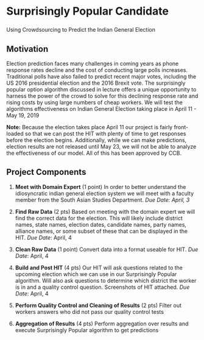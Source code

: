 # Surprisingly Popular Candidate
### 

Using Crowdsourcing to Predict the Indian General Election

## Motivation

Election prediction faces many challenges in coming years as phone response rates decline and the cost of conducting large polls increases. Traditional polls have also failed to predict recent major votes, including the US 2016 presidential election and the 2016 Brexit vote. The surprisingly popular option algorithm discussed in lecture offers a unique opportunity to harness the power of the crowd to solve for this declining response rate and rising costs by using large numbers of cheap workers. We will test the algorithms effectiveness on Indian General Election taking place in April 11 - May 19, 2019

**Note:** Because the election takes place April 11 our project is fairly front-loaded so that we can post the HIT with plenty of time to get responses before the election begins. Additionally, while we can make predictions, election results are not released until May 23, we will not be able to analyze the effectiveness of our model. All of this has been approved by CCB.


## Project Components

 1. **Meet with Domain Expert** (1 point)
In order to better understand the idiosyncratic indian general election system we will meet with a faculty member from the South Asian Studies Department.
*Due Date: April, 3*
    

2.  **Find Raw Data** (2 pts)
    Based on meeting with the domain expert we will find the correct data for the election. This will likely include district names, state names, election dates, candidate names, party names, alliance names, or some subset of these that can be displayed in the HIT.
    *Due Date*: April, 4
    
3.  **Clean Raw Data** (1 point)
    Convert data into a format useable for HIT.
    *Due Date*: April, 4
    
4.  **Build and Post HIT** (4 pts)
    Our HIT will ask questions related to the upcoming election which we can use in our Surprisingly Popular algorithm. Will also ask questions to determine which district the worker is in and a quality control question. Screenshots of HIT attached.
*Due Date*: April, 4
    
5. **Perform Quality Control and Cleaning of Results** (2 pts)
    Filter out workers answers who did not pass our quality control tests
    
6.  **Aggregation of Results** (4 pts)
     Perform aggregation over results and execute Surprisingly Popular algorithm to get predictions

